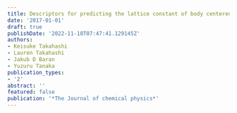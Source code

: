 ```yaml
---
title: Descriptors for predicting the lattice constant of body centered cubic crystal
date: '2017-01-01'
draft: true
publishDate: '2022-11-18T07:47:41.129145Z'
authors:
- Keisuke Takahashi
- Lauren Takahashi
- Jakub D Baran
- Yuzuru Tanaka
publication_types:
- '2'
abstract: ''
featured: false
publication: '*The Journal of chemical physics*'
---
```


